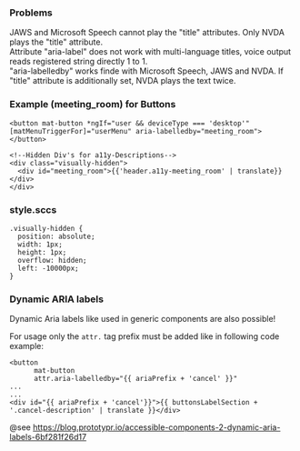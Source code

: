### Problems

JAWS and Microsoft Speech cannot play the "title" attributes. Only NVDA plays the "title" attribute.<br>
Attribute "aria-label" does not work with multi-language titles, voice output reads registered string directly 1 to 1.<br>
"aria-labelledby" works finde with Microsoft Speech, JAWS and NVDA. If "title" attribute is additionally set, NVDA plays the text twice.<br>

### Example (meeting_room) for Buttons

```
<button mat-button *ngIf="user && deviceType === 'desktop'" [matMenuTriggerFor]="userMenu" aria-labelledby="meeting_room"></button>

<!--Hidden Div's for a11y-Descriptions-->
<div class="visually-hidden">
  <div id="meeting_room">{{'header.a11y-meeting_room' | translate}}</div>
</div>
```

### style.sccs

```
.visually-hidden {
  position: absolute;
  width: 1px;
  height: 1px;
  overflow: hidden;
  left: -10000px;
}

```

### Dynamic ARIA labels

Dynamic Aria labels like used in generic components are also possible! 

For usage only the `attr.` tag prefix must be added like in following code example:

```
<button
      mat-button
      attr.aria-labelledby="{{ ariaPrefix + 'cancel' }}"
...
...
<div id="{{ ariaPrefix + 'cancel'}}">{{ buttonsLabelSection + '.cancel-description' | translate }}</div>
```


@see https://blog.prototypr.io/accessible-components-2-dynamic-aria-labels-6bf281f26d17
